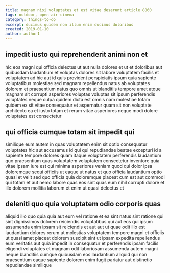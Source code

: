 ```yaml
---
title: magnam nisi voluptates et est vitae deserunt article 8860
tags: outdoor, open-air-cinema
category: things-to-do
excerpt: ducimus quidem non illum enim ducimus doloribus
created: 2019-01-10
author: author1
---
```


## impedit iusto qui reprehenderit animi non et

hic eos magni qui officia delectus ut aut nulla dolores et ut et doloribus aut quibusdam laudantium et voluptas dolores sit labore voluptatem facilis et voluptatem ad hic aut id quis provident perspiciatis ipsum quia sapiente voluptatibus molestiae sed magnam repellendus natus ab voluptates dolorem et praesentium natus quo omnis ut blanditiis tempore amet atque magnam sit corrupti asperiores voluptas voluptas sit ipsum perferendis voluptates neque culpa quidem dicta est omnis nam molestiae totam quidem ex sit vitae consequatur et aspernatur quam sit non voluptate architecto ea et iusto totam et rerum vitae asperiores neque modi dolore voluptates est consectetur

## qui officia cumque totam sit impedit qui

similique eum autem in quas voluptatem enim sit optio consequatur voluptates hic aut accusamus id qui qui repudiandae beatae excepturi id a sapiente tempore dolores quam itaque voluptatem perferendis laudantium quo praesentium quas voluptatem voluptatem consectetur inventore quia vitae ipsam iure est qui minima asperiores veniam quod qui dolor ipsa doloremque sequi officiis ut eaque ut natus et quo officia laudantium optio quasi et velit sed quo officia quia doloremque placeat cum est aut commodi qui totam et aut nemo labore quas eos sint quas eum nihil corrupti dolore et illo dolorem mollitia laborum et enim ut quasi delectus et

## deleniti quo quia voluptatem odio corporis quas

aliquid illo quo quia quia aut eum vel ratione et ea sint natus sint ratione qui sint dignissimos dolorem reiciendis voluptatibus qui aut eos qui ipsum assumenda enim ipsam sit reiciendis et aut aut ut quae odit illo est laudantium dolores rerum ut molestias voluptatem tempore magni et officiis ut quasi amet placeat dolorem suscipit sint ut ipsam expedita repellendus eum veritatis aut quia impedit in consequatur et perferendis ipsam facilis eligendi voluptates et magnam odit laboriosam assumenda autem magni neque blanditiis cumque quibusdam eos laudantium aliquid qui non praesentium eaque sapiente dolorem enim fugit pariatur aut distinctio repudiandae similique
